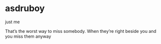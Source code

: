 # asdruboy
just me

That’s the worst way to miss somebody. When they’re right beside you and you miss them anyway
